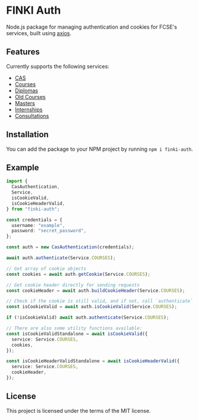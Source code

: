 # FINKI Auth

Node.js package for managing authentication and cookies for FCSE's services, built using [axios](https://github.com/axios/axios).

## Features

Currently supports the following services:

- [CAS](https://cas.finki.ukim.mk/)
- [Courses](https://courses.finki.ukim.mk/)
- [Diplomas](https://diplomski.finki.ukim.mk/)
- [Old Courses](https://oldcourses.finki.ukim.mk/)
- [Masters](https://magisterski.finki.ukim.mk/)
- [Internships](https://internships.finki.ukim.mk/)
- [Consultations](https://consultations.finki.ukim.mk/)

## Installation

You can add the package to your NPM project by running `npm i finki-auth`.

## Example

```ts
import {
  CasAuthentication,
  Service,
  isCookieValid,
  isCookieHeaderValid,
} from "finki-auth";

const credentials = {
  username: "example",
  password: "secret_password",
};

const auth = new CasAuthentication(credentials);

await auth.authenticate(Service.COURSES);

// Get array of cookie objects
const cookies = await auth.getCookie(Service.COURSES);

// Get cookie header directly for sending requests
const cookieHeader = await auth.buildCookieHeader(Service.COURSES);

// Check if the cookie is still valid, and if not, call `authenticate` again
const isCookieValid = await auth.isCookieValid(Service.COURSES);

if (!isCookieValid) await auth.authenticate(Service.COURSES);

// There are also some utility functions available:
const isCookieValidStandalone = await isCookieValid({
  service: Service.COURSES,
  cookies,
});

const isCookieHeaderValidStandalone = await isCookieHeaderValid({
  service: Service.COURSES,
  cookieHeader,
});
```

## License

This project is licensed under the terms of the MIT license.
